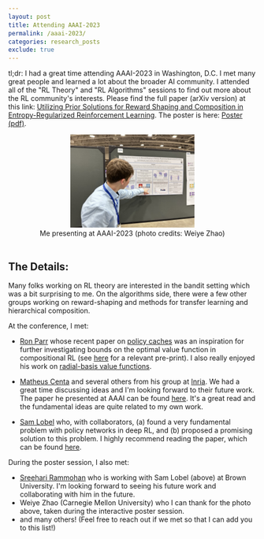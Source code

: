 ```yaml
---
layout: post
title: Attending AAAI-2023
permalink: /aaai-2023/
categories: research_posts
exclude: true
---
```


tl;dr:
I had a great time attending AAAI-2023 in Washington, D.C. I met many great people and learned a lot about the broader AI community. I attended all of the "RL Theory" and "RL Algorithms" sessions to find out more about the RL community's interests. Please find the full paper (arXiv version) at this link: [Utilizing Prior Solutions for Reward Shaping and Composition in Entropy-Regularized Reinforcement Learning](https://arxiv.org/abs/2212.01174). The poster is here: [Poster (pdf)](/assets/poster-aaai23-resized.pdfz).

<center>
<img src="/assets/presenting.jpeg" width="50%">
<!-- Add a caption -->
<figcaption>Me presenting at AAAI-2023 (photo credits: Weiye Zhao)</figcaption>
</center>
<br>

## The Details:
Many folks working on RL theory are interested in the bandit setting which was a bit surprising to me. On the algorithms side, there were a few other groups working on reward-shaping and methods for transfer learning and hierarchical composition.

At the conference, I met:
- [Ron Parr](https://users.cs.duke.edu/~parr/) whose recent paper on [policy caches](https://proceedings.mlr.press/v139/nemecek21a.html) was an inspiration for further investigating bounds on the optimal value function in compositional RL (see [here](https://arxiv.org/abs/2302.09676) for a relevant pre-print). I also really enjoyed his work on [radial-basis value functions](https://ojs.aaai.org/index.php/AAAI/article/view/16828).

- [Matheus Centa](https://mmcenta.github.io/) and several others from his group at [Inria](https://www.inria.fr/en). We had a great time discussing ideas and I'm looking forward to their future work. The paper he presented at AAAI can be found [here](https://arxiv.org/abs/2209.09882). It's a great read and the fundamental ideas are quite related to my own work.

- [Sam Lobel](https://samlobel.github.io/) who, with collaborators, (a) found a very fundamental problem with policy networks in deep RL, and (b) proposed a promising solution to this problem. I highly recommend reading the paper, which can be found [here](https://samlobel.github.io/files/QFunctionalsAAAI.pdf).

During the poster session, I also met:
- [Sreehari Rammohan](https://sreeharirammohan.com/) who is working with Sam Lobel (above) at Brown University. I'm looking forward to seeing his future work and collaborating with him in the future.
- Weiye Zhao (Carnegie Mellon University) who I can thank for the photo above, taken during the interactive poster session.
- and many others! (Feel free to reach out if we met so that I can add you to this list!)


